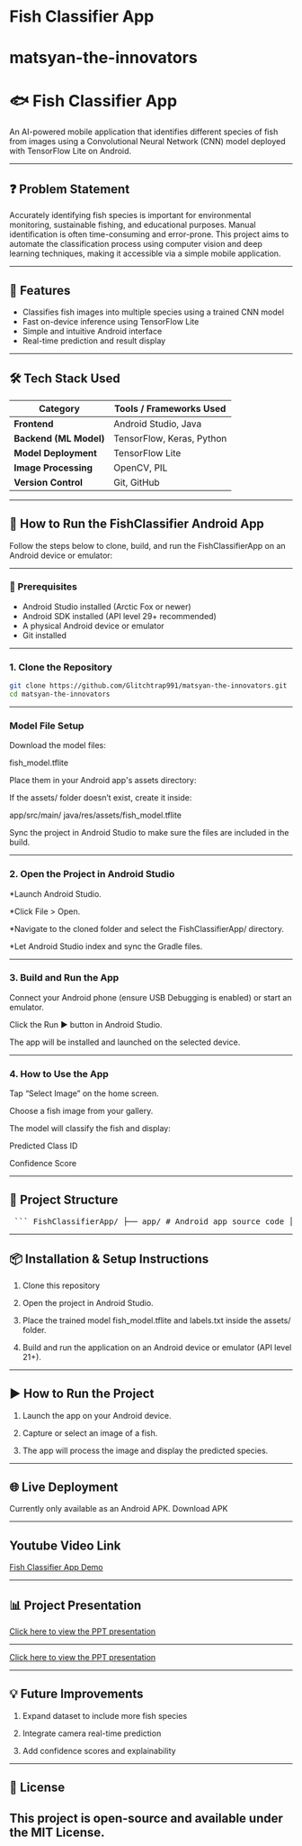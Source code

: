 # Fish Classifier App

# matsyan-the-innovators
# 🐟 Fish Classifier App

An AI-powered mobile application that identifies different species of fish from images using a Convolutional Neural Network (CNN) model deployed with TensorFlow Lite on Android.

---

## ❓ Problem Statement

Accurately identifying fish species is important for environmental monitoring, sustainable fishing, and educational purposes. Manual identification is often time-consuming and error-prone. This project aims to automate the classification process using computer vision and deep learning techniques, making it accessible via a simple mobile application.

---

## 🚀 Features

- Classifies fish images into multiple species using a trained CNN model
- Fast on-device inference using TensorFlow Lite
- Simple and intuitive Android interface
- Real-time prediction and result display

---

## 🛠️ Tech Stack Used

| Category            | Tools / Frameworks Used                         |
|---------------------|-------------------------------------------------|
| **Frontend**         | Android Studio, Java                           |
| **Backend (ML Model)**| TensorFlow, Keras, Python                      |
| **Model Deployment** | TensorFlow Lite                                |
| **Image Processing** | OpenCV, PIL                                    |
| **Version Control**  | Git, GitHub                                    |

---
## 🧭 How to Run the FishClassifier Android App

Follow the steps below to clone, build, and run the FishClassifierApp on an Android device or emulator:

---

### 🔧 Prerequisites

- Android Studio installed (Arctic Fox or newer)
- Android SDK installed (API level 29+ recommended)
- A physical Android device or emulator
- Git installed

---

###  1. Clone the Repository

```bash
git clone https://github.com/Glitchtrap991/matsyan-the-innovators.git
cd matsyan-the-innovators
```
---
###  Model File Setup
  Download the model files:

  fish_model.tflite
  
  Place them in your Android app's assets directory:

  If the assets/ folder doesn’t exist, create it inside:
  
app/src/main/ java/res/assets/fish_model.tflite
            
Sync the project in Android Studio to make sure the files are included in the build.

---

### 2. Open the Project in Android Studio
   *Launch Android Studio.

   *Click File > Open.

   *Navigate to the cloned folder and select the FishClassifierApp/ directory.

   *Let Android Studio index and sync the Gradle files.

---

### 3. Build and Run the App
   Connect your Android phone (ensure USB Debugging is enabled) or start an emulator.

   Click the Run ▶️ button in Android Studio.

   The app will be installed and launched on the selected device.

---

### 4. How to Use the App
   Tap “Select Image” on the home screen.

   Choose a fish image from your gallery.

   The model will classify the fish and display:

   Predicted Class ID

Confidence Score

---

## 📁 Project Structure

<pre> ``` FishClassifierApp/ ├── app/ # Android app source code │ ├── java/ │ │ └── com.example.fishclassifierapp/ │ │ ├── MainActivity.java │ │ └── FishClassifier.java │ └── res/ │ ├── layout/ │ └── drawable/ ├── model/ # Machine Learning model files │ ├── fish_model.tflite │ └── labels.txt ├── assets/ # Additional resources ├── README.md # Project documentation └── .gitignore ``` </pre>
---

## 📦 Installation & Setup Instructions

1. Clone this repository
   
2. Open the project in Android Studio.

3. Place the trained model fish_model.tflite and labels.txt inside the assets/ folder.

4. Build and run the application on an Android device or emulator (API level 21+).
---

## ▶️ How to Run the Project
1. Launch the app on your Android device.

2. Capture or select an image of a fish.

3. The app will process the image and display the predicted species.

---

## 🌐 Live Deployment
Currently only available as an Android APK. Download APK

---
## Youtube Video Link
[Fish Classifier App Demo](https://youtu.be/tJTXbNDRkfg)

---
## 📊 Project Presentation

[Click here to view the PPT presentation](https://github.com/Glitchtrap991/matsyan-the-innovators/raw/main/FishClassifierPPT.pptx)

---

[Click here to view the PPT presentation](https://github.com/Glitchtrap991/matsyan-the-innovators/raw/main/FishClassifierPPT.pptx)

---
## 💡 Future Improvements
1. Expand dataset to include more fish species

2. Integrate camera real-time prediction

3. Add confidence scores and explainability

---
## 📄 License
This project is open-source and available under the MIT License.
---